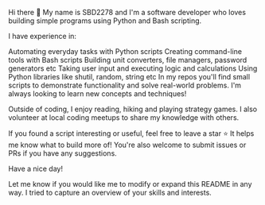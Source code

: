 Hi there 👋
My name is SBD2278 and I'm a software developer who loves building simple programs using Python and Bash scripting.

I have experience in:

Automating everyday tasks with Python scripts
Creating command-line tools with Bash scripts
Building unit converters, file managers, password generators etc
Taking user input and executing logic and calculations
Using Python libraries like shutil, random, string etc
In my repos you'll find small scripts to demonstrate functionality and solve real-world problems. I'm always looking to learn new concepts and techniques!

Outside of coding, I enjoy reading, hiking and playing strategy games. I also volunteer at local coding meetups to share my knowledge with others.

If you found a script interesting or useful, feel free to leave a star ⭐ It helps me know what to build more of! You're also welcome to submit issues or PRs if you have any suggestions.

Have a nice day!

Let me know if you would like me to modify or expand this README in any way. I tried to capture an overview of your skills and interests.

